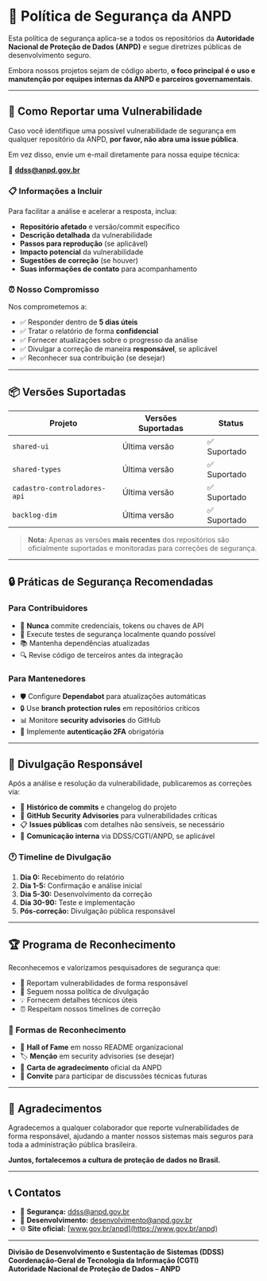 # 🔐 Política de Segurança da ANPD

Esta política de segurança aplica-se a todos os repositórios da **Autoridade Nacional de Proteção de Dados (ANPD)** e segue diretrizes públicas de desenvolvimento seguro.

Embora nossos projetos sejam de código aberto, **o foco principal é o uso e manutenção por equipes internas da ANPD e parceiros governamentais**.

---

## 📣 Como Reportar uma Vulnerabilidade

Caso você identifique uma possível vulnerabilidade de segurança em qualquer repositório da ANPD, **por favor, não abra uma issue pública**.

Em vez disso, envie um e-mail diretamente para nossa equipe técnica:

📧 **ddss@anpd.gov.br**

### 📋 Informações a Incluir

Para facilitar a análise e acelerar a resposta, inclua:

- **Repositório afetado** e versão/commit específico
- **Descrição detalhada** da vulnerabilidade
- **Passos para reprodução** (se aplicável)
- **Impacto potencial** da vulnerabilidade
- **Sugestões de correção** (se houver)
- **Suas informações de contato** para acompanhamento

### ⏰ Nosso Compromisso

Nos comprometemos a:

- ✅ Responder dentro de **5 dias úteis**
- ✅ Tratar o relatório de forma **confidencial**
- ✅ Fornecer atualizações sobre o progresso da análise
- ✅ Divulgar a correção de maneira **responsável**, se aplicável
- ✅ Reconhecer sua contribuição (se desejar)

---

## 📦 Versões Suportadas

| Projeto                      | Versões Suportadas | Status       |
| ---------------------------- | ------------------ | ------------ |
| `shared-ui`                  | Última versão      | ✅ Suportado |
| `shared-types`               | Última versão      | ✅ Suportado |
| `cadastro-controladores-api` | Última versão      | ✅ Suportado |
| `backlog-dim`                | Última versão      | ✅ Suportado |

> **Nota:** Apenas as versões **mais recentes** dos repositórios são oficialmente suportadas e monitoradas para correções de segurança.

---

## 🔒 Práticas de Segurança Recomendadas

### Para Contribuidores

- 🔐 **Nunca** commite credenciais, tokens ou chaves de API
- 🧪 Execute testes de segurança localmente quando possível
- 📚 Mantenha dependências atualizadas
- 🔍 Revise código de terceiros antes da integração

### Para Mantenedores

- 🛡️ Configure **Dependabot** para atualizações automáticas
- 🔒 Use **branch protection rules** em repositórios críticos
- 📊 Monitore **security advisories** do GitHub
- 🔑 Implemente **autenticação 2FA** obrigatória

---

## 📢 Divulgação Responsável

Após a análise e resolução da vulnerabilidade, publicaremos as correções via:

- 📝 **Histórico de commits** e changelog do projeto
- 🐛 **GitHub Security Advisories** para vulnerabilidades críticas
- 📋 **Issues públicas** com detalhes não sensíveis, se necessário
- 🏢 **Comunicação interna** via DDSS/CGTI/ANPD, se aplicável

### 🕐 Timeline de Divulgação

1. **Dia 0:** Recebimento do relatório
2. **Dia 1-5:** Confirmação e análise inicial
3. **Dia 5-30:** Desenvolvimento da correção
4. **Dia 30-90:** Teste e implementação
5. **Pós-correção:** Divulgação pública responsável

---

## 🏆 Programa de Reconhecimento

Reconhecemos e valorizamos pesquisadores de segurança que:

- 🎯 Reportam vulnerabilidades de forma responsável
- 🤝 Seguem nossa política de divulgação
- 💡 Fornecem detalhes técnicos úteis
- ⏰ Respeitam nossos timelines de correção

### 🙏 Formas de Reconhecimento

- 📜 **Hall of Fame** em nosso README organizacional
- 🏷️ **Menção** em security advisories (se desejar)
- 📧 **Carta de agradecimento** oficial da ANPD
- 🤝 **Convite** para participar de discussões técnicas futuras

---

## 🤝 Agradecimentos

Agradecemos a qualquer colaborador que reporte vulnerabilidades de forma responsável, ajudando a manter nossos sistemas mais seguros para toda a administração pública brasileira.

**Juntos, fortalecemos a cultura de proteção de dados no Brasil.**

---

## 📞 Contatos

- 📧 **Segurança:** ddss@anpd.gov.br
- 📧 **Desenvolvimento:** desenvolvimento@anpd.gov.br
- 🌐 **Site oficial:** [www.gov.br/anpd](https://www.gov.br/anpd)

---

**Divisão de Desenvolvimento e Sustentação de Sistemas (DDSS)**  
**Coordenação-Geral de Tecnologia da Informação (CGTI)**  
**Autoridade Nacional de Proteção de Dados – ANPD**
